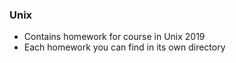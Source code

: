 ### Unix
* Contains homework for course in Unix 2019
* Each homework you can find in its own directory

